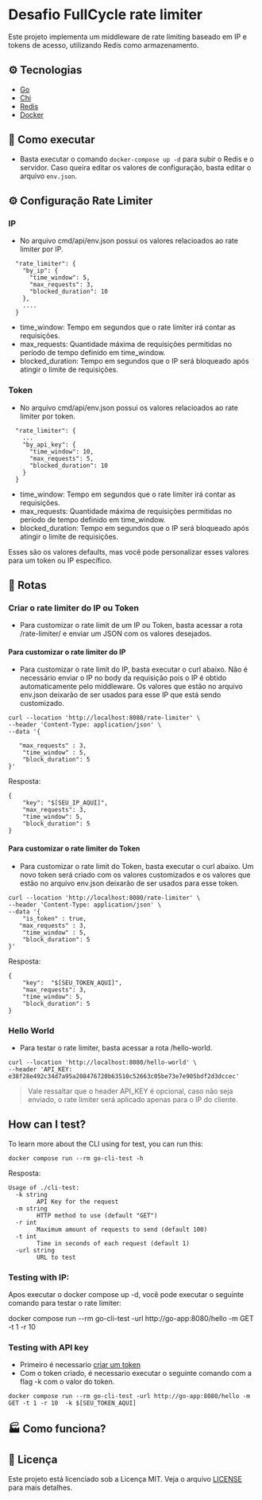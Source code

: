 # Desafio FullCycle rate limiter

Este projeto implementa um middleware de rate limiting baseado em IP e tokens de acesso, utilizando Redis como armazenamento.

## ⚙️ Tecnologias

- [Go](https://go.dev/)
- [Chi](https://go-chi.io/#/)
- [Redis](http://redis.io/insight/)
- [Docker](https://www.docker.com/)

## 🚀 Como executar
- Basta executar o comando `docker-compose up -d` para subir o Redis e o servidor. Caso queira editar os valores de configuração, basta editar o arquivo `env.json`.


## ⚙️ Configuração Rate Limiter
### IP
- No arquivo cmd/api/env.json possui os valores relacioados ao rate limiter por IP.


```
  "rate_limiter": {
    "by_ip": {
      "time_window": 5,
      "max_requests": 3,
      "blocked_duration": 10
    },
    ....
  }
```

- time_window: Tempo em segundos que o rate limiter irá contar as requisições.
- max_requests: Quantidade máxima de requisições permitidas no período de tempo definido em time_window.
- blocked_duration: Tempo em segundos que o IP será bloqueado após atingir o limite de requisições.

### Token
- No arquivo cmd/api/env.json possui os valores relacioados ao rate limiter por token.

```
  "rate_limiter": {
    ...
    "by_api_key": {
      "time_window": 10,
      "max_requests": 5,
      "blocked_duration": 10
    }
  }
```

- time_window: Tempo em segundos que o rate limiter irá contar as requisições.
- max_requests: Quantidade máxima de requisições permitidas no período de tempo definido em time_window.
- blocked_duration: Tempo em segundos que o IP será bloqueado após atingir o limite de requisições.


Esses são os valores defaults, mas você pode personalizar esses valores para um token ou IP específico.

## 📝 Rotas

### Criar o rate limiter do IP ou Token
- Para customizar o rate limit de um IP ou Token, basta acessar a rota /rate-limiter/ e enviar um JSON com os valores desejados. 

#### Para customizar o rate limiter do IP
- Para customizar o rate limit do IP, basta executar o curl abaixo. Não é necessário enviar o IP no body da requisição pois o IP é obtido automaticamente pelo middleware.
Os valores que estão no arquivo env.json deixarão de ser usados para esse IP que está sendo customizado.

```
curl --location 'http://localhost:8080/rate-limiter' \
--header 'Content-Type: application/json' \
--data '{
    
   "max_requests" : 3,
    "time_window" : 5,
    "block_duration": 5
}'
```

Resposta:

```
{
    "key": "$[SEU_IP_AQUI]",
    "max_requests": 3,
    "time_window": 5,
    "block_duration": 5
}
```

#### Para customizar o rate limiter do Token
- Para customizar o rate limit do Token, basta executar o curl abaixo. Um novo token será criado com os valores customizados e os valores que estão no arquivo env.json deixarão de ser usados para esse token.

```
curl --location 'http://localhost:8080/rate-limiter' \
--header 'Content-Type: application/json' \
--data '{
    "is_token" : true,
   "max_requests" : 3,
    "time_window" : 5,
    "block_duration": 5
}'
```
Resposta:

```
{
    "key":  "$[SEU_TOKEN_AQUI]",
    "max_requests": 3,
    "time_window": 5,
    "block_duration": 5
}
```

### Hello World
- Para testar o rate limiter, basta acessar a rota /hello-world. 

```
curl --location 'http://localhost:8080/hello-world' \
--header 'API_KEY: e38f28e492c34d7a95a208476720b63510c52663c05be73e7e905bdf2d3dccec'
```
>Vale ressaltar que o header API_KEY é opcional, caso não seja enviado, o rate limiter será aplicado apenas para o IP do cliente.



## How can I test?
To learn more about the CLI using for test, you can run this:

``` docker compose run --rm go-cli-test -h ```

Resposta:

```
Usage of ./cli-test:
  -k string
        API Key for the request
  -m string
        HTTP method to use (default "GET")
  -r int
        Maximum amount of requests to send (default 100)
  -t int
        Time in seconds of each request (default 1)
  -url string
        URL to test
```
### Testing with IP:
Apos executar o docker compose up -d, você pode executar o seguinte comando para testar o rate limiter:

docker compose run --rm go-cli-test -url http://go-app:8080/hello -m GET -t 1 -r 10

### Testing with API key

- Primeiro é necessario [criar um token](#para-customizar-o-rate-limiter-do-token)
- Com o token criado, é necessario executar o seguinte comando com a flag -k com o valor do token.

```
docker compose run --rm go-cli-test -url http://go-app:8080/hello -m GET -t 1 -r 10  -k $[SEU_TOKEN_AQUI]
```

## 🏭 Como funciona?


## 📄 Licença

Este projeto está licenciado sob a Licença MIT. Veja o arquivo [LICENSE](./LICENSE) para mais detalhes.